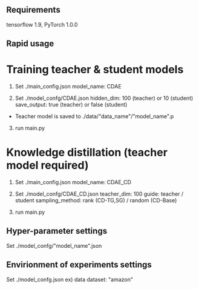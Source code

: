 ## Requirements
tensorflow 1.9,  PyTorch 1.0.0

## Rapid usage
# Training teacher & student models
1. Set ./main_config.json
 model_name: CDAE

2. Set ./model_confg/CDAE.json
 hidden_dim: 100 (teacher) or 10 (student)
 save_output: true (teacher) or false (student)

- Teacher model is saved to ./data/"data_name"/"model_name".p

3. run main.py

# Knowledge distillation (teacher model required)
1. Set ./main_config.json
 model_name: CDAE_CD

2. Set ./model_confg/CDAE_CD.json
 teacher_dim: 100
 guide: teacher / student
 sampling_method: rank (CD-TG,SG) / random (CD-Base)

3. run main.py



## Hyper-parameter settings
Set ./model_confg/"model_name".json


## Envirionment of experiments settings
Set ./model_confg.json
ex) data
  dataset: "amazon"
